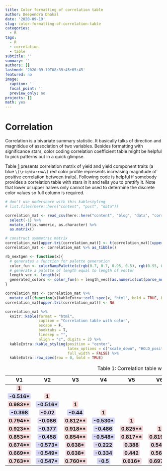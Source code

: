 ```yaml
---
title: Color formatting of correlation table
author: Deependra Dhakal
date: '2020-09-19'
slug: color-formatting-of-correlation-table
categories:
  - R
tags:
  - R
  - correlation
  - table
subtitle: ''
summary: ''
authors: []
lastmod: '2020-09-19T08:39:45+05:45'
featured: no
image:
  caption: ''
  focal_point: ''
  preview_only: no
projects: []
math: yes
---
```

<script src="{{< blogdown/postref >}}index_files/kePrint/kePrint.js"></script>
<link href="{{< blogdown/postref >}}index_files/lightable/lightable.css" rel="stylesheet" />



# Correlation

Correlation is a bivariate summary statistic. It basically talks of direction and magnitidue of association of two variables. Besides formatting with significance stars, color coding correlation coefficient table might be helpful to pick patterns out in a quick glimpse.

Table <a href="#tab:correlation-with-color">1</a> presents correlation matrix of yield and yield component traits (a blue `\(\rightarrow\)` red color profile represents increasing magnitude of positive correlation between traits). Following code is helpful if somebody provides a correlation table with stars in it and tells you to prettify it. Note that lower or upper halves only cannot be used to determine the discrete color values so full column is required.


```r
# don't use underscore with this kablestyling
# list.files(here::here("content", "post", "data"))

correlation_mat <- read_csv(here::here("content", "blog", "data", "correlation_matrix.csv")) %>% 
  select(-1) %>% 
  mutate_if(is.numeric, as.character) %>% 
  as.matrix()

# construct symmetric matrix
correlation_mat[upper.tri(correlation_mat)] <- t(correlation_mat)[upper.tri(correlation_mat)]
correlation_mat <- correlation_mat %>% as_tibble()

rb_nextgen <- function(x){
  # generates a function for palette generation
  color_fun <- colorRampPalette(c(rgb(0.7, 0.7, 0.95, 0.5), rgb(0.95, 0.7, 0.7, 0.5)), alpha = TRUE)
  # generate a palette of length equal to length of vector
  length_vec <- length(x)
  generated_colors <- color_fun(n = length_vec)[as.numeric(cut(parse_number(x), breaks = length_vec))]
}

correlation_mat <- correlation_mat %>%
  mutate_all(function(x)kableExtra::cell_spec(x, "html", bold = TRUE, background = rb_nextgen(x)))
correlation_mat[upper.tri(correlation_mat)] <- NA

correlation_mat %>% 
  knitr::kable(format = "html",
               caption = "Correlation table with color",
               escape = F,
               booktabs = T,
               linesep = "",
               align = "c", digits = 2) %>%
  kableExtra::kable_styling(position = "center",
                            latex_options = c("scale_down", "HOLD_position"),
                            full_width = FALSE) %>%
  kableExtra::row_spec(row = 0, bold = TRUE)
```

<table class="table" style="width: auto !important; margin-left: auto; margin-right: auto;">
<caption>Table 1: Correlation table with color</caption>
 <thead>
  <tr>
   <th style="text-align:center;font-weight: bold;"> V1 </th>
   <th style="text-align:center;font-weight: bold;"> V2 </th>
   <th style="text-align:center;font-weight: bold;"> V3 </th>
   <th style="text-align:center;font-weight: bold;"> V4 </th>
   <th style="text-align:center;font-weight: bold;"> V5 </th>
   <th style="text-align:center;font-weight: bold;"> V6 </th>
   <th style="text-align:center;font-weight: bold;"> V7 </th>
   <th style="text-align:center;font-weight: bold;"> V8 </th>
   <th style="text-align:center;font-weight: bold;"> V9 </th>
   <th style="text-align:center;font-weight: bold;"> V10 </th>
  </tr>
 </thead>
<tbody>
  <tr>
   <td style="text-align:center;"> <span style=" font-weight: bold;    border-radius: 4px; padding-right: 4px; padding-left: 4px; background-color: rgba(242, 179, 179, 0.5) !important;">1</span> </td>
   <td style="text-align:center;">  </td>
   <td style="text-align:center;">  </td>
   <td style="text-align:center;">  </td>
   <td style="text-align:center;">  </td>
   <td style="text-align:center;">  </td>
   <td style="text-align:center;">  </td>
   <td style="text-align:center;">  </td>
   <td style="text-align:center;">  </td>
   <td style="text-align:center;">  </td>
  </tr>
  <tr>
   <td style="text-align:center;"> <span style=" font-weight: bold;    border-radius: 4px; padding-right: 4px; padding-left: 4px; background-color: rgba(179, 179, 242, 0.5) !important;">-0.516*</span> </td>
   <td style="text-align:center;"> <span style=" font-weight: bold;    border-radius: 4px; padding-right: 4px; padding-left: 4px; background-color: rgba(242, 179, 179, 0.5) !important;">1</span> </td>
   <td style="text-align:center;">  </td>
   <td style="text-align:center;">  </td>
   <td style="text-align:center;">  </td>
   <td style="text-align:center;">  </td>
   <td style="text-align:center;">  </td>
   <td style="text-align:center;">  </td>
   <td style="text-align:center;">  </td>
   <td style="text-align:center;">  </td>
  </tr>
  <tr>
   <td style="text-align:center;"> <span style=" font-weight: bold;    border-radius: 4px; padding-right: 4px; padding-left: 4px; background-color: rgba(242, 179, 179, 0.5) !important;">0.983**</span> </td>
   <td style="text-align:center;"> <span style=" font-weight: bold;    border-radius: 4px; padding-right: 4px; padding-left: 4px; background-color: rgba(179, 179, 242, 0.5) !important;">-0.516*</span> </td>
   <td style="text-align:center;"> <span style=" font-weight: bold;    border-radius: 4px; padding-right: 4px; padding-left: 4px; background-color: rgba(242, 179, 179, 0.5) !important;">1</span> </td>
   <td style="text-align:center;">  </td>
   <td style="text-align:center;">  </td>
   <td style="text-align:center;">  </td>
   <td style="text-align:center;">  </td>
   <td style="text-align:center;">  </td>
   <td style="text-align:center;">  </td>
   <td style="text-align:center;">  </td>
  </tr>
  <tr>
   <td style="text-align:center;"> <span style=" font-weight: bold;    border-radius: 4px; padding-right: 4px; padding-left: 4px; background-color: rgba(179, 179, 242, 0.5) !important;">-0.398</span> </td>
   <td style="text-align:center;"> <span style=" font-weight: bold;    border-radius: 4px; padding-right: 4px; padding-left: 4px; background-color: rgba(200, 179, 220, 0.5) !important;">-0.02</span> </td>
   <td style="text-align:center;"> <span style=" font-weight: bold;    border-radius: 4px; padding-right: 4px; padding-left: 4px; background-color: rgba(179, 179, 242, 0.5) !important;">-0.44</span> </td>
   <td style="text-align:center;"> <span style=" font-weight: bold;    border-radius: 4px; padding-right: 4px; padding-left: 4px; background-color: rgba(242, 179, 179, 0.5) !important;">1</span> </td>
   <td style="text-align:center;">  </td>
   <td style="text-align:center;">  </td>
   <td style="text-align:center;">  </td>
   <td style="text-align:center;">  </td>
   <td style="text-align:center;">  </td>
   <td style="text-align:center;">  </td>
  </tr>
  <tr>
   <td style="text-align:center;"> <span style=" font-weight: bold;    border-radius: 4px; padding-right: 4px; padding-left: 4px; background-color: rgba(235, 179, 186, 0.5) !important;">0.794**</span> </td>
   <td style="text-align:center;"> <span style=" font-weight: bold;    border-radius: 4px; padding-right: 4px; padding-left: 4px; background-color: rgba(200, 179, 220, 0.5) !important;">-0.086</span> </td>
   <td style="text-align:center;"> <span style=" font-weight: bold;    border-radius: 4px; padding-right: 4px; padding-left: 4px; background-color: rgba(235, 179, 186, 0.5) !important;">0.812**</span> </td>
   <td style="text-align:center;"> <span style=" font-weight: bold;    border-radius: 4px; padding-right: 4px; padding-left: 4px; background-color: rgba(179, 179, 242, 0.5) !important;">-0.530*</span> </td>
   <td style="text-align:center;"> <span style=" font-weight: bold;    border-radius: 4px; padding-right: 4px; padding-left: 4px; background-color: rgba(242, 179, 179, 0.5) !important;">1</span> </td>
   <td style="text-align:center;">  </td>
   <td style="text-align:center;">  </td>
   <td style="text-align:center;">  </td>
   <td style="text-align:center;">  </td>
   <td style="text-align:center;">  </td>
  </tr>
  <tr>
   <td style="text-align:center;"> <span style=" font-weight: bold;    border-radius: 4px; padding-right: 4px; padding-left: 4px; background-color: rgba(242, 179, 179, 0.5) !important;">0.923**</span> </td>
   <td style="text-align:center;"> <span style=" font-weight: bold;    border-radius: 4px; padding-right: 4px; padding-left: 4px; background-color: rgba(186, 179, 235, 0.5) !important;">-0.377</span> </td>
   <td style="text-align:center;"> <span style=" font-weight: bold;    border-radius: 4px; padding-right: 4px; padding-left: 4px; background-color: rgba(242, 179, 179, 0.5) !important;">0.918**</span> </td>
   <td style="text-align:center;"> <span style=" font-weight: bold;    border-radius: 4px; padding-right: 4px; padding-left: 4px; background-color: rgba(179, 179, 242, 0.5) !important;">-0.486</span> </td>
   <td style="text-align:center;"> <span style=" font-weight: bold;    border-radius: 4px; padding-right: 4px; padding-left: 4px; background-color: rgba(235, 179, 186, 0.5) !important;">0.825**</span> </td>
   <td style="text-align:center;"> <span style=" font-weight: bold;    border-radius: 4px; padding-right: 4px; padding-left: 4px; background-color: rgba(242, 179, 179, 0.5) !important;">1</span> </td>
   <td style="text-align:center;">  </td>
   <td style="text-align:center;">  </td>
   <td style="text-align:center;">  </td>
   <td style="text-align:center;">  </td>
  </tr>
  <tr>
   <td style="text-align:center;"> <span style=" font-weight: bold;    border-radius: 4px; padding-right: 4px; padding-left: 4px; background-color: rgba(242, 179, 179, 0.5) !important;">0.853**</span> </td>
   <td style="text-align:center;"> <span style=" font-weight: bold;    border-radius: 4px; padding-right: 4px; padding-left: 4px; background-color: rgba(179, 179, 242, 0.5) !important;">-0.458</span> </td>
   <td style="text-align:center;"> <span style=" font-weight: bold;    border-radius: 4px; padding-right: 4px; padding-left: 4px; background-color: rgba(242, 179, 179, 0.5) !important;">0.854**</span> </td>
   <td style="text-align:center;"> <span style=" font-weight: bold;    border-radius: 4px; padding-right: 4px; padding-left: 4px; background-color: rgba(179, 179, 242, 0.5) !important;">-0.548*</span> </td>
   <td style="text-align:center;"> <span style=" font-weight: bold;    border-radius: 4px; padding-right: 4px; padding-left: 4px; background-color: rgba(235, 179, 186, 0.5) !important;">0.817**</span> </td>
   <td style="text-align:center;"> <span style=" font-weight: bold;    border-radius: 4px; padding-right: 4px; padding-left: 4px; background-color: rgba(235, 179, 186, 0.5) !important;">0.819**</span> </td>
   <td style="text-align:center;"> <span style=" font-weight: bold;    border-radius: 4px; padding-right: 4px; padding-left: 4px; background-color: rgba(242, 179, 179, 0.5) !important;">1</span> </td>
   <td style="text-align:center;">  </td>
   <td style="text-align:center;">  </td>
   <td style="text-align:center;">  </td>
  </tr>
  <tr>
   <td style="text-align:center;"> <span style=" font-weight: bold;    border-radius: 4px; padding-right: 4px; padding-left: 4px; background-color: rgba(227, 179, 193, 0.5) !important;">0.674**</span> </td>
   <td style="text-align:center;"> <span style=" font-weight: bold;    border-radius: 4px; padding-right: 4px; padding-left: 4px; background-color: rgba(179, 179, 242, 0.5) !important;">-0.573*</span> </td>
   <td style="text-align:center;"> <span style=" font-weight: bold;    border-radius: 4px; padding-right: 4px; padding-left: 4px; background-color: rgba(227, 179, 193, 0.5) !important;">0.638*</span> </td>
   <td style="text-align:center;"> <span style=" font-weight: bold;    border-radius: 4px; padding-right: 4px; padding-left: 4px; background-color: rgba(193, 179, 227, 0.5) !important;">-0.222</span> </td>
   <td style="text-align:center;"> <span style=" font-weight: bold;    border-radius: 4px; padding-right: 4px; padding-left: 4px; background-color: rgba(220, 179, 200, 0.5) !important;">0.388</span> </td>
   <td style="text-align:center;"> <span style=" font-weight: bold;    border-radius: 4px; padding-right: 4px; padding-left: 4px; background-color: rgba(220, 179, 200, 0.5) !important;">0.547*</span> </td>
   <td style="text-align:center;"> <span style=" font-weight: bold;    border-radius: 4px; padding-right: 4px; padding-left: 4px; background-color: rgba(235, 179, 186, 0.5) !important;">0.815**</span> </td>
   <td style="text-align:center;"> <span style=" font-weight: bold;    border-radius: 4px; padding-right: 4px; padding-left: 4px; background-color: rgba(242, 179, 179, 0.5) !important;">1</span> </td>
   <td style="text-align:center;">  </td>
   <td style="text-align:center;">  </td>
  </tr>
  <tr>
   <td style="text-align:center;"> <span style=" font-weight: bold;    border-radius: 4px; padding-right: 4px; padding-left: 4px; background-color: rgba(227, 179, 193, 0.5) !important;">0.669**</span> </td>
   <td style="text-align:center;"> <span style=" font-weight: bold;    border-radius: 4px; padding-right: 4px; padding-left: 4px; background-color: rgba(179, 179, 242, 0.5) !important;">-0.549*</span> </td>
   <td style="text-align:center;"> <span style=" font-weight: bold;    border-radius: 4px; padding-right: 4px; padding-left: 4px; background-color: rgba(227, 179, 193, 0.5) !important;">0.638*</span> </td>
   <td style="text-align:center;"> <span style=" font-weight: bold;    border-radius: 4px; padding-right: 4px; padding-left: 4px; background-color: rgba(186, 179, 235, 0.5) !important;">-0.334</span> </td>
   <td style="text-align:center;"> <span style=" font-weight: bold;    border-radius: 4px; padding-right: 4px; padding-left: 4px; background-color: rgba(220, 179, 200, 0.5) !important;">0.442</span> </td>
   <td style="text-align:center;"> <span style=" font-weight: bold;    border-radius: 4px; padding-right: 4px; padding-left: 4px; background-color: rgba(227, 179, 193, 0.5) !important;">0.567*</span> </td>
   <td style="text-align:center;"> <span style=" font-weight: bold;    border-radius: 4px; padding-right: 4px; padding-left: 4px; background-color: rgba(242, 179, 179, 0.5) !important;">0.863**</span> </td>
   <td style="text-align:center;"> <span style=" font-weight: bold;    border-radius: 4px; padding-right: 4px; padding-left: 4px; background-color: rgba(242, 179, 179, 0.5) !important;">0.976**</span> </td>
   <td style="text-align:center;"> <span style=" font-weight: bold;    border-radius: 4px; padding-right: 4px; padding-left: 4px; background-color: rgba(242, 179, 179, 0.5) !important;">1</span> </td>
   <td style="text-align:center;">  </td>
  </tr>
  <tr>
   <td style="text-align:center;"> <span style=" font-weight: bold;    border-radius: 4px; padding-right: 4px; padding-left: 4px; background-color: rgba(235, 179, 186, 0.5) !important;">0.763**</span> </td>
   <td style="text-align:center;"> <span style=" font-weight: bold;    border-radius: 4px; padding-right: 4px; padding-left: 4px; background-color: rgba(179, 179, 242, 0.5) !important;">-0.547*</span> </td>
   <td style="text-align:center;"> <span style=" font-weight: bold;    border-radius: 4px; padding-right: 4px; padding-left: 4px; background-color: rgba(235, 179, 186, 0.5) !important;">0.760**</span> </td>
   <td style="text-align:center;"> <span style=" font-weight: bold;    border-radius: 4px; padding-right: 4px; padding-left: 4px; background-color: rgba(179, 179, 242, 0.5) !important;">-0.5</span> </td>
   <td style="text-align:center;"> <span style=" font-weight: bold;    border-radius: 4px; padding-right: 4px; padding-left: 4px; background-color: rgba(227, 179, 193, 0.5) !important;">0.616*</span> </td>
   <td style="text-align:center;"> <span style=" font-weight: bold;    border-radius: 4px; padding-right: 4px; padding-left: 4px; background-color: rgba(227, 179, 193, 0.5) !important;">0.697**</span> </td>
   <td style="text-align:center;"> <span style=" font-weight: bold;    border-radius: 4px; padding-right: 4px; padding-left: 4px; background-color: rgba(242, 179, 179, 0.5) !important;">0.955**</span> </td>
   <td style="text-align:center;"> <span style=" font-weight: bold;    border-radius: 4px; padding-right: 4px; padding-left: 4px; background-color: rgba(242, 179, 179, 0.5) !important;">0.926**</span> </td>
   <td style="text-align:center;"> <span style=" font-weight: bold;    border-radius: 4px; padding-right: 4px; padding-left: 4px; background-color: rgba(242, 179, 179, 0.5) !important;">0.960**</span> </td>
   <td style="text-align:center;"> <span style=" font-weight: bold;    border-radius: 4px; padding-right: 4px; padding-left: 4px; background-color: rgba(242, 179, 179, 0.5) !important;">1</span> </td>
  </tr>
</tbody>
</table>


